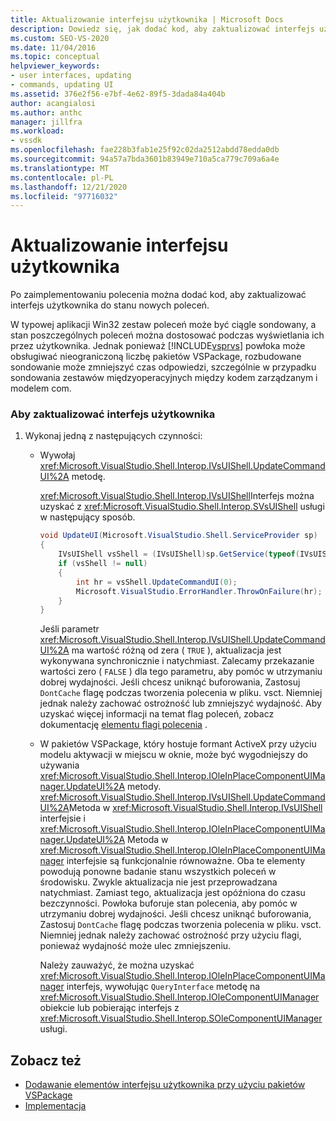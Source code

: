 ```yaml
---
title: Aktualizowanie interfejsu użytkownika | Microsoft Docs
description: Dowiedz się, jak dodać kod, aby zaktualizować interfejs użytkownika po zaimplementowaniu nowego polecenia w pakietu VSPackage.
ms.custom: SEO-VS-2020
ms.date: 11/04/2016
ms.topic: conceptual
helpviewer_keywords:
- user interfaces, updating
- commands, updating UI
ms.assetid: 376e2f56-e7bf-4e62-89f5-3dada84a404b
author: acangialosi
ms.author: anthc
manager: jillfra
ms.workload:
- vssdk
ms.openlocfilehash: fae228b3fab1e25f92c02da2512abdd78edda0db
ms.sourcegitcommit: 94a57a7bda3601b83949e710a5ca779c709a6a4e
ms.translationtype: MT
ms.contentlocale: pl-PL
ms.lasthandoff: 12/21/2020
ms.locfileid: "97716032"
---
```

# <a name="updating-the-user-interface"></a>Aktualizowanie interfejsu użytkownika
Po zaimplementowaniu polecenia można dodać kod, aby zaktualizować interfejs użytkownika do stanu nowych poleceń.

 W typowej aplikacji Win32 zestaw poleceń może być ciągle sondowany, a stan poszczególnych poleceń można dostosować podczas wyświetlania ich przez użytkownika. Jednak ponieważ [!INCLUDE[vsprvs](../code-quality/includes/vsprvs_md.md)] powłoka może obsługiwać nieograniczoną liczbę pakietów VSPackage, rozbudowane sondowanie może zmniejszyć czas odpowiedzi, szczególnie w przypadku sondowania zestawów międzyoperacyjnych między kodem zarządzanym i modelem com.

### <a name="to-update-the-ui"></a>Aby zaktualizować interfejs użytkownika

1. Wykonaj jedną z następujących czynności:

    - Wywołaj <xref:Microsoft.VisualStudio.Shell.Interop.IVsUIShell.UpdateCommandUI%2A> metodę.

         <xref:Microsoft.VisualStudio.Shell.Interop.IVsUIShell>Interfejs można uzyskać z <xref:Microsoft.VisualStudio.Shell.Interop.SVsUIShell> usługi w następujący sposób.

        ```csharp
        void UpdateUI(Microsoft.VisualStudio.Shell.ServiceProvider sp)
        {
            IVsUIShell vsShell = (IVsUIShell)sp.GetService(typeof(IVsUIShell));
            if (vsShell != null)
            {
                int hr = vsShell.UpdateCommandUI(0);
                Microsoft.VisualStudio.ErrorHandler.ThrowOnFailure(hr);
            }
        }

        ```

         Jeśli parametr <xref:Microsoft.VisualStudio.Shell.Interop.IVsUIShell.UpdateCommandUI%2A> ma wartość różną od zera ( `TRUE` ), aktualizacja jest wykonywana synchronicznie i natychmiast. Zalecamy przekazanie wartości zero ( `FALSE` ) dla tego parametru, aby pomóc w utrzymaniu dobrej wydajności. Jeśli chcesz uniknąć buforowania, Zastosuj `DontCache` flagę podczas tworzenia polecenia w pliku. vsct. Niemniej jednak należy zachować ostrożność lub zmniejszyć wydajność. Aby uzyskać więcej informacji na temat flag poleceń, zobacz dokumentację [elementu flagi polecenia](../extensibility/command-flag-element.md) .

    - W pakietów VSPackage, który hostuje formant ActiveX przy użyciu modelu aktywacji w miejscu w oknie, może być wygodniejszy do używania <xref:Microsoft.VisualStudio.Shell.Interop.IOleInPlaceComponentUIManager.UpdateUI%2A> metody. <xref:Microsoft.VisualStudio.Shell.Interop.IVsUIShell.UpdateCommandUI%2A>Metoda w <xref:Microsoft.VisualStudio.Shell.Interop.IVsUIShell> interfejsie i <xref:Microsoft.VisualStudio.Shell.Interop.IOleInPlaceComponentUIManager.UpdateUI%2A> Metoda w <xref:Microsoft.VisualStudio.Shell.Interop.IOleInPlaceComponentUIManager> interfejsie są funkcjonalnie równoważne. Oba te elementy powodują ponowne badanie stanu wszystkich poleceń w środowisku. Zwykle aktualizacja nie jest przeprowadzana natychmiast. Zamiast tego, aktualizacja jest opóźniona do czasu bezczynności. Powłoka buforuje stan polecenia, aby pomóc w utrzymaniu dobrej wydajności. Jeśli chcesz uniknąć buforowania, Zastosuj `DontCache` flagę podczas tworzenia polecenia w pliku. vsct. Niemniej jednak należy zachować ostrożność przy użyciu flagi, ponieważ wydajność może ulec zmniejszeniu.

         Należy zauważyć, że można uzyskać <xref:Microsoft.VisualStudio.Shell.Interop.IOleInPlaceComponentUIManager> interfejs, wywołując `QueryInterface` metodę na <xref:Microsoft.VisualStudio.Shell.Interop.IOleComponentUIManager> obiekcie lub pobierając interfejs z <xref:Microsoft.VisualStudio.Shell.Interop.SOleComponentUIManager> usługi.

## <a name="see-also"></a>Zobacz też
- [Dodawanie elementów interfejsu użytkownika przy użyciu pakietów VSPackage](../extensibility/internals/how-vspackages-add-user-interface-elements.md)
- [Implementacja](../extensibility/internals/command-implementation.md)
